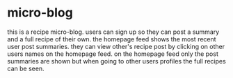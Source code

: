 # micro-blog

this is a recipe micro-blog.
users can sign up so they can post a summary and a full recipe of their own.
the homepage feed shows the most recent user post summaries.
they can view other's recipe post by clicking on other users names on the homepage feed.
on the homepage feed only the post summaries are shown 
but when going to other users profiles the full recipes can be seen.
